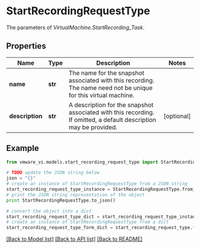 # StartRecordingRequestType

The parameters of *VirtualMachine.StartRecording_Task*. 

## Properties
Name | Type | Description | Notes
------------ | ------------- | ------------- | -------------
**name** | **str** | The name for the snapshot associated with this recording. The name need not be unique for this virtual machine.  | 
**description** | **str** | A description for the snapshot associated with this recording. If omitted, a default description may be provided.  | [optional] 

## Example

```python
from vmware_vi.models.start_recording_request_type import StartRecordingRequestType

# TODO update the JSON string below
json = "{}"
# create an instance of StartRecordingRequestType from a JSON string
start_recording_request_type_instance = StartRecordingRequestType.from_json(json)
# print the JSON string representation of the object
print StartRecordingRequestType.to_json()

# convert the object into a dict
start_recording_request_type_dict = start_recording_request_type_instance.to_dict()
# create an instance of StartRecordingRequestType from a dict
start_recording_request_type_form_dict = start_recording_request_type.from_dict(start_recording_request_type_dict)
```
[[Back to Model list]](../README.md#documentation-for-models) [[Back to API list]](../README.md#documentation-for-api-endpoints) [[Back to README]](../README.md)


